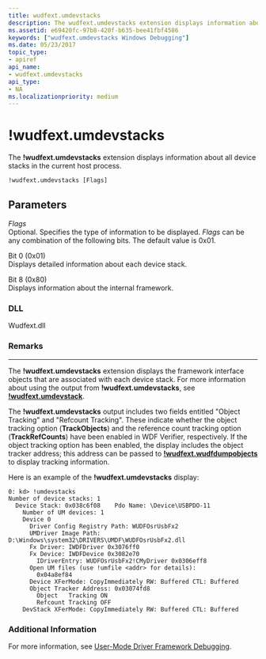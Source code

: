 ```yaml
---
title: wudfext.umdevstacks
description: The wudfext.umdevstacks extension displays information about all device stacks in the current host process.
ms.assetid: e69420fc-97b8-420f-b635-bee41fbf4586
keywords: ["wudfext.umdevstacks Windows Debugging"]
ms.date: 05/23/2017
topic_type:
- apiref
api_name:
- wudfext.umdevstacks
api_type:
- NA
ms.localizationpriority: medium
---
```


# !wudfext.umdevstacks


The **!wudfext.umdevstacks** extension displays information about all device stacks in the current host process.

```dbgcmd
!wudfext.umdevstacks [Flags] 
```

## <span id="Parameters"></span><span id="parameters"></span><span id="PARAMETERS"></span>Parameters


<span id="_______Flags______"></span><span id="_______flags______"></span><span id="_______FLAGS______"></span> *Flags*   
Optional. Specifies the type of information to be displayed. *Flags* can be any combination of the following bits. The default value is 0x01.

<span id="Bit_0__0x01_"></span><span id="bit_0__0x01_"></span><span id="BIT_0__0X01_"></span>Bit 0 (0x01)  
Displays detailed information about each device stack.

<span id="Bit_8__0x80_"></span><span id="bit_8__0x80_"></span><span id="BIT_8__0X80_"></span>Bit 8 (0x80)  
Displays information about the internal framework.

### <span id="DLL"></span><span id="dll"></span>DLL

Wudfext.dll

 
### Remarks
-------

The **!wudfext.umdevstacks** extension displays the framework interface objects that are associated with each device stack. For more information about using the output from **!wudfext.umdevstacks**, see [**!wudfext.umdevstack**](-wudfext-umdevstack.md).

The **!wudfext.umdevstacks** output includes two fields entitled "Object Tracking" and "Refcount Tracking". These indicate whether the object tracking option (**TrackObjects**) and the reference count tracking option (**TrackRefCounts**) have been enabled in WDF Verifier, respectively. If the object tracking option has been enabled, the display includes the object tracker address; this address can be passed to [**!wudfext.wudfdumpobjects**](-wudfext-wudfdumpobjects.md) to display tracking information.

Here is an example of the **!wudfext.umdevstacks** display:

```dbgcmd
0: kd> !umdevstacks 
Number of device stacks: 1
  Device Stack: 0x038c6f08    Pdo Name: \Device\USBPDO-11
    Number of UM devices: 1
    Device 0
      Driver Config Registry Path: WUDFOsrUsbFx2
      UMDriver Image Path: D:\Windows\system32\DRIVERS\UMDF\WUDFOsrUsbFx2.dll
      Fx Driver: IWDFDriver 0x3076ff0
      Fx Device: IWDFDevice 0x3082e70
        IDriverEntry: WUDFOsrUsbFx2!CMyDriver 0x0306eff8
      Open UM files (use !umfile <addr> for details): 
        0x04a8ef84
      Device XFerMode: CopyImmediately RW: Buffered CTL: Buffered
      Object Tracker Address: 0x03074fd8
        Object   Tracking ON
        Refcount Tracking OFF
    DevStack XFerMode: CopyImmediately RW: Buffered CTL: Buffered
```


### <span id="Additional_Information"></span><span id="additional_information"></span><span id="ADDITIONAL_INFORMATION"></span>Additional Information

For more information, see [User-Mode Driver Framework Debugging](user-mode-driver-framework-debugging.md).
 

 





